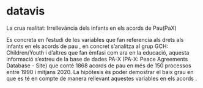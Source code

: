 # datavis
La crua realitat: Irrellevància dels infants en els acords de Pau(PaX)

Es concreta en l’estudi de les variables que fan referencia als drets als infants en els acords de pau , en concret s’analitza al grup GCH: Children/Youth i d’altres que fan èmfasi com ara en la educació, aquesta informació s’extreu de la base de dades PA-X (PA-X: Peace Agreements Database - Site) que conté 1868 acords de pau en més de 150 processos entre 1990 i mitjans 2020. La hipòtesis és poder demostrar el baix grau en que es té en compte de manera rellevant aquestes variables en els acords .

